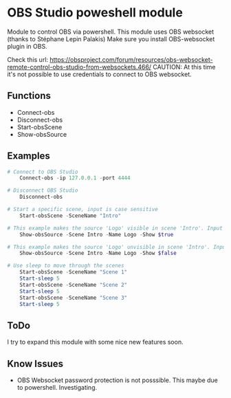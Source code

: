 # OBS Studio poweshell module
Module to control OBS via powershell. This module uses OBS websocket (thanks to Stéphane Lepin Palakis) Make sure you install OBS-websocket plugin in OBS. 

Check this url: https://obsproject.com/forum/resources/obs-websocket-remote-control-obs-studio-from-websockets.466/
CAUTION: At this time it's not possible to use credentials to connect to OBS websocket.

## Functions
 - Connect-obs
 - Disconnect-obs
 - Start-obsScene
 - Show-obsSource

## Examples
```powershell
# Connect to OBS Studio
    Connect-obs -ip 127.0.0.1 -port 4444

# Disconnect OBS Studio
    Disconnect-obs

# Start a specific scene, input is case sensitive
    Start-obsScene -SceneName "Intro"

# This example makes the source 'Logo' visible in scene 'Intro'. Input is case sensitive!
    Show-obsSource -Scene Intro -Name Logo -Show $true

# This example makes the source 'Logo' unvisible in scene 'Intro'. Input is case sensitive!
    Show-obsSource -Scene Intro -Name Logo -Show $false

# Use sleep to move through the scenes
    Start-obsScene -SceneName "Scene 1"
    Start-sleep 5
    Start-obsScene -SceneName "Scene 2"
    Start-sleep 5
    Start-obsScene -SceneName "Scene 3"
    Start-sleep 5
```

## ToDo
I try to expand this module with some nice new features soon.

## Know Issues
- OBS Websocket password protection is not posssible. This maybe due to powershell. Investigating. 
